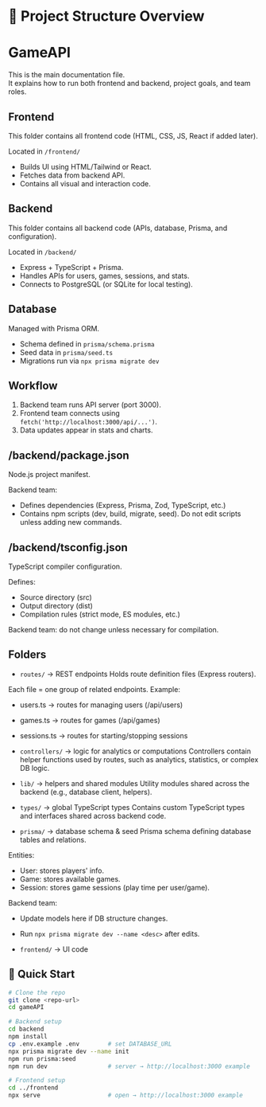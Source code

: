 # 🧩 Project Structure Overview

# GameAPI

This is the main documentation file.  
It explains how to run both frontend and backend, project goals, and team roles.

## Frontend

This folder contains all frontend code (HTML, CSS, JS, React if added later).

Located in `/frontend/`

- Builds UI using HTML/Tailwind or React.
- Fetches data from backend API.
- Contains all visual and interaction code.

## Backend

This folder contains all backend code (APIs, database, Prisma, and configuration).

Located in `/backend/`

- Express + TypeScript + Prisma.
- Handles APIs for users, games, sessions, and stats.
- Connects to PostgreSQL (or SQLite for local testing).

## Database

Managed with Prisma ORM.

- Schema defined in `prisma/schema.prisma`
- Seed data in `prisma/seed.ts`
- Migrations run via `npx prisma migrate dev`

## Workflow

1. Backend team runs API server (port 3000).
2. Frontend team connects using `fetch('http://localhost:3000/api/...')`.
3. Data updates appear in stats and charts.

## /backend/package.json

Node.js project manifest.

Backend team:

- Defines dependencies (Express, Prisma, Zod, TypeScript, etc.)
- Contains npm scripts (dev, build, migrate, seed).
  Do not edit scripts unless adding new commands.

## /backend/tsconfig.json

TypeScript compiler configuration.

Defines:

- Source directory (src)
- Output directory (dist)
- Compilation rules (strict mode, ES modules, etc.)

Backend team: do not change unless necessary for compilation.

## Folders

- `routes/` → REST endpoints
  Holds route definition files (Express routers).

Each file = one group of related endpoints.
Example:

- users.ts → routes for managing users (/api/users)
- games.ts → routes for games (/api/games)
- sessions.ts → routes for starting/stopping sessions

- `controllers/` → logic for analytics or computations
  Controllers contain helper functions used by routes,
  such as analytics, statistics, or complex DB logic.

- `lib/` → helpers and shared modules
  Utility modules shared across the backend (e.g., database client, helpers).

- `types/` → global TypeScript types
  Contains custom TypeScript types and interfaces shared across backend code.

- `prisma/` → database schema & seed
  Prisma schema defining database tables and relations.

Entities:

- User: stores players' info.
- Game: stores available games.
- Session: stores game sessions (play time per user/game).

Backend team:

- Update models here if DB structure changes.
- Run `npx prisma migrate dev --name <desc>` after edits.

- `frontend/` → UI code

## 🚀 Quick Start

```bash
# Clone the repo
git clone <repo-url>
cd gameAPI

# Backend setup
cd backend
npm install
cp .env.example .env        # set DATABASE_URL
npx prisma migrate dev --name init
npm run prisma:seed
npm run dev                 # server → http://localhost:3000 example

# Frontend setup
cd ../frontend
npx serve                   # open → http://localhost:3000 example
```

